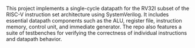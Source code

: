 This project implements a single-cycle datapath for the RV32I subset of the RISC-V instruction set architecture using SystemVerilog. It includes essential datapath components such as the ALU, register file, instruction memory, control unit, and immediate generator. The repo also features a suite of testbenches for verifying the correctness of individual instructions and datapath behavior.

